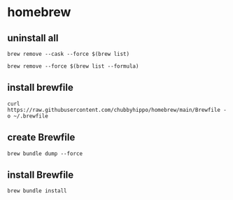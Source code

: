# homebrew
## uninstall all
```
brew remove --cask --force $(brew list)
```
```
brew remove --force $(brew list --formula)
```
## install brewfile
```
curl https://raw.githubusercontent.com/chubbyhippo/homebrew/main/Brewfile -o ~/.brewfile
```
## create Brewfile
```
brew bundle dump --force
```
## install Brewfile
```
brew bundle install
```
